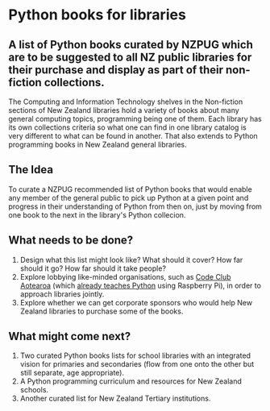 # Python books for libraries
## A list of Python books curated by NZPUG which are to be suggested to all NZ public libraries for their purchase and display as part of their non-fiction collections.

The Computing and Information Technology shelves in the Non-fiction sections of New Zealand libraries hold a variety of books about many general computing topics, programming being one of them. Each library has its own collections criteria so what one can find in one library catalog is very different to what can be found in another. That also extends to Python programming books in New Zealand general libraries.

## The Idea

To curate a NZPUG recommended list of Python books that would enable any member of the general public to pick up Python at a given point and progress in their understanding of Python from then on, just by moving from one book to the next in the library's Python collecion.

## What needs to be done?

1. Design what this list might look like? What should it cover? How far should it go? How far should it take people?
2. Explore lobbying like-minded organisations, such as [Code Club Aotearoa](https://codeclub.nz/page/about) (which [already teaches Python](https://codeclub.nz/page/code-club-projects) using Raspberry Pi), in order to approach libraries jointly.
3. Explore whether we can get corporate sponsors who would help New Zealand libraries to purchase some of the books.

## What might come next?

1. Two curated Python books lists for school libraries with an integrated vision for primaries and secondaries (flow from one onto the other but still separate, age appropriate).
2. A Python programming curriculum and resources for New Zealand schools.
2. Another curated list for New Zealand Tertiary institutions.
